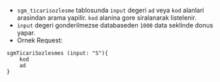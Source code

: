 - `sgm_ticarisozlesme` tablosunda `input`  degeri `ad` veya `kod` alanlari arasindan arama yapilir. `kod` alanina gore siralanarak listelenir.
- `input` degeri gonderilmezse databaseden `1000` data seklinde donus yapar.
- Ornek Request:
```
sgmTicariSozlesmes (input: "S"){
	kod
	ad
}
```